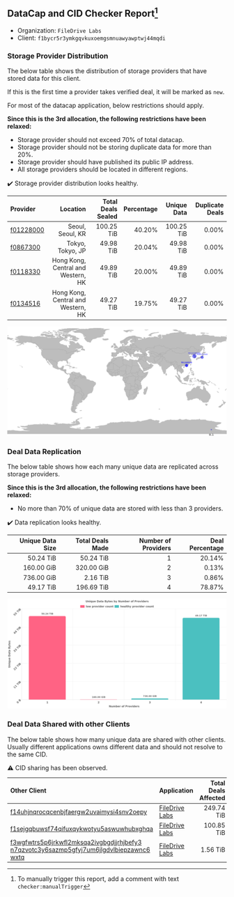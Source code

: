 ## DataCap and CID Checker Report[^1]
 - Organization: `FileDrive Labs`
 - Client: `f1bycr5r3ymkgqvkuxoemgsmnuawyawptwj44mqdi`
### Storage Provider Distribution
The below table shows the distribution of storage providers that have stored data for this client.

If this is the first time a provider takes verified deal, it will be marked as `new`.

For most of the datacap application, below restrictions should apply.

**Since this is the 3rd allocation, the following restrictions have been relaxed:**
 - Storage provider should not exceed 70% of total datacap.
 - Storage provider should not be storing duplicate data for more than 20%.
 - Storage provider should have published its public IP address.
 - All storage providers should be located in different regions.

✔️ Storage provider distribution looks healthy.

| Provider                                              |                           Location | Total Deals Sealed | Percentage | Unique Data | Duplicate Deals |
| :---------------------------------------------------- | ---------------------------------: | -----------------: | ---------: | ----------: | --------------: |
| [f01228000](https://filfox.info/en/address/f01228000) |                   Seoul, Seoul, KR |         100.25 TiB |     40.20% |  100.25 TiB |           0.00% |
| [f0867300](https://filfox.info/en/address/f0867300)   |                   Tokyo, Tokyo, JP |          49.98 TiB |     20.04% |   49.98 TiB |           0.00% |
| [f0118330](https://filfox.info/en/address/f0118330)   | Hong Kong, Central and Western, HK |          49.89 TiB |     20.00% |   49.89 TiB |           0.00% |
| [f0134516](https://filfox.info/en/address/f0134516)   | Hong Kong, Central and Western, HK |          49.27 TiB |     19.75% |   49.27 TiB |           0.00% |

![Provider Distribution](https://raw.githubusercontent.com/data-preservation-programs/filplus-checker-assets/main/filecoin-project/filecoin-plus-large-datasets/issues/1266/1671530784615.png)
### Deal Data Replication
The below table shows how each many unique data are replicated across storage providers.

**Since this is the 3rd allocation, the following restrictions have been relaxed:**
- No more than 70% of unique data are stored with less than 3 providers.

✔️ Data replication looks healthy.

| Unique Data Size | Total Deals Made | Number of Providers | Deal Percentage |
| ---------------: | ---------------: | ------------------: | --------------: |
|        50.24 TiB |        50.24 TiB |                   1 |          20.14% |
|       160.00 GiB |       320.00 GiB |                   2 |           0.13% |
|       736.00 GiB |         2.16 TiB |                   3 |           0.86% |
|        49.17 TiB |       196.69 TiB |                   4 |          78.87% |

![Replication Distribution](https://raw.githubusercontent.com/data-preservation-programs/filplus-checker-assets/main/filecoin-project/filecoin-plus-large-datasets/issues/1266/1671530797607.png)
### Deal Data Shared with other Clients
The below table shows how many unique data are shared with other clients.
Usually different applications owns different data and should not resolve to the same CID.

⚠️ CID sharing has been observed.

| Other Client                                                                                                                                                                                                              | Application                                                                                    | Total Deals Affected | Unique CIDs |        Verifier |
| :------------------------------------------------------------------------------------------------------------------------------------------------------------------------------------------------------------------------ | :--------------------------------------------------------------------------------------------- | -------------------: | ----------: | --------------: |
| [f14uhjnqrocqcenbjfaergw2uvaimysi4snv2oepy](https://filfox.info/en/address/f14uhjnqrocqcenbjfaergw2uvaimysi4snv2oepy)                                                                                                     | [FileDrive Labs](https://github.com/filecoin-project/filecoin-plus-large-datasets/issues/1267) |           249.74 TiB |       3,200 | LDN v3 multisig |
| [f1sejgqbuwsf74qifuxqykwotyu5aswuwhubxghqa](https://filfox.info/en/address/f1sejgqbuwsf74qifuxqykwotyu5aswuwhubxghqa)                                                                                                     | [FileDrive Labs](https://github.com/filecoin-project/filecoin-plus-large-datasets/issues/1268) |           100.85 TiB |       1,635 | LDN v3 multisig |
| [f3wgfwtrs5p6jrkwfl2mksqa2ivgbgdjjrhjbefy3<br/>n7qzvotc3y6sazmp5gfyj7um6jlgdvlbiepzawnc6<br/>wxtq](https://filfox.info/en/address/f3wgfwtrs5p6jrkwfl2mksqa2ivgbgdjjrhjbefy3n7qzvotc3y6sazmp5gfyj7um6jlgdvlbiepzawnc6wxtq) | [FileDrive Labs](https://github.com/filecoin-project/filecoin-plus-large-datasets/issues/453)  |             1.56 TiB |          30 | LDN v3 multisig |

[^1]: To manually trigger this report, add a comment with text `checker:manualTrigger`
